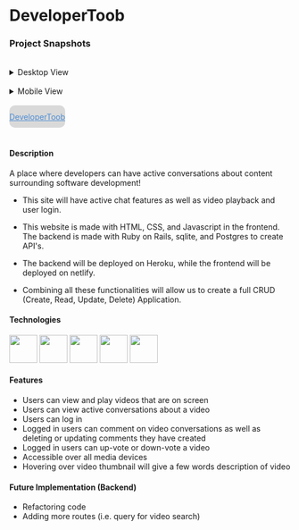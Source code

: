 # **DeveloperToob**

### Project Snapshots

<br>

<details class="cursor">
<summary>Desktop View</summary>
<img src="https://res.cloudinary.com/dpggcudix/image/upload/v1598748671/Screen_Shot_2020-08-29_at_8.43.01_PM.png_20-49-28-430_hoyxmy.png" width="400" height= "150">
<img src="https://res.cloudinary.com/dpggcudix/image/upload/v1598748671/Screen_Shot_2020-08-29_at_8.43.35_PM.png_20-49-31-670_qbdnzm.png" width="400" height= "150">
<img src="https://res.cloudinary.com/dpggcudix/image/upload/v1598748671/Screen_Shot_2020-08-29_at_8.45.13_PM.png_20-49-35-575_safobt.png" width="400" height= "150">
</details>

<br>

<details class="cursor">
<summary>Mobile View</summary>
<img src="https://res.cloudinary.com/dpggcudix/image/upload/v1598748671/Screen_Shot_2020-08-29_at_8.46.01_PM.png_20-49-38-775_hxojlh.png" width="200" height= "320">
<img src="https://res.cloudinary.com/dpggcudix/image/upload/v1598748671/Screen_Shot_2020-08-29_at_8.46.19_PM.png_20-49-41-642_fz764y.png" width="200" height= "320">
</details>

<br>

<style>

.button {
    background-color: #d9d9d9;
    border-radius: 10px;
    display: flex;
    justify-content: center;
    align-items: center;
    height: 40px;
    width: 100px;
    color: #4e8ed5;
}

.button:hover {
    text-decoration: none;
    cursor: pointer;
    color: #d9d9d9;
    background-color: rgb(34, 70, 114);
    -webkit-transition: background-color 300ms linear;
    -ms-transition: background-color 300ms linear;
    transition: background-color 300ms linear;
}

.cursor:hover {
    cursor: pointer;
    color: #4e8ed5;
    -webkit-transition: background-color 300ms linear;
    -ms-transition: background-color 300ms linear;
    transition: background-color 300ms linear;
}

.cursor:active {
    border: none;
}

</style>

<a class="button" href="https://developertoob.netlify.app/" target="_blank">
<div>
DeveloperToob
</div>
</a>

<br>

#### Description

A place where developers can have active conversations about content surrounding software development!

* This site will have active chat features as well as video playback and user login. 

* This website is made with HTML, CSS, and Javascript in the frontend. The backend is made with Ruby on Rails, sqlite, and Postgres to create API's.

* The backend will be deployed on Heroku, while the frontend will be deployed on netlify. 

* Combining all these functionalities will allow us to create a full CRUD (Create, Read, Update, Delete) Application.

#### Technologies

<img src ="https://upload.wikimedia.org/wikipedia/commons/thumb/3/38/HTML5_Badge.svg/600px-HTML5_Badge.svg.png" width="50" height="50">
<img src ="https://cdn1.iconfinder.com/data/icons/logotypes/32/badge-css-3-512.png" width="50" height="50">
<img src ="https://cdn.worldvectorlogo.com/logos/javascript-1.svg" width="50" height="50">
<img src ="https://www.netlify.com/img/press/logos/logomark.png" width="50" height="50">
<img src ="https://upload.wikimedia.org/wikipedia/commons/thumb/9/95/Vue.js_Logo_2.svg/1200px-Vue.js_Logo_2.svg.png" width="50" height="50">

#### Features

- Users can view and play videos that are on screen
- Users can view active conversations about a video
- Users can log in
- Logged in users can comment on video conversations as well as deleting or updating comments they have created
- Logged in users can up-vote or down-vote a video
- Accessible over all media devices
- Hovering over video thumbnail will give a few words description of video

#### Future Implementation (Backend)

- Refactoring code
- Adding more routes (i.e. query for video search)